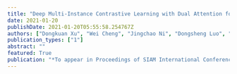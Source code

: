 ```yaml
---
title: "Deep Multi-Instance Contrastive Learning with Dual Attention for Anomaly Precursor Detection"
date: 2021-01-20
publishDate: 2021-01-20T05:55:58.254767Z
authors: ["Dongkuan Xu", "Wei Cheng", "Jingchao Ni", "Dongsheng Luo", "Masanao Natsumeda", "Dongjin Song", "Bo Zong", "Haifeng Chen", "Xiang Zhang"]
publication_types: ["1"]
abstract: ""
featured: True
publication: "*To appear in Proceedings of SIAM International Conference on Data Mining (SDM)*"
---
```


